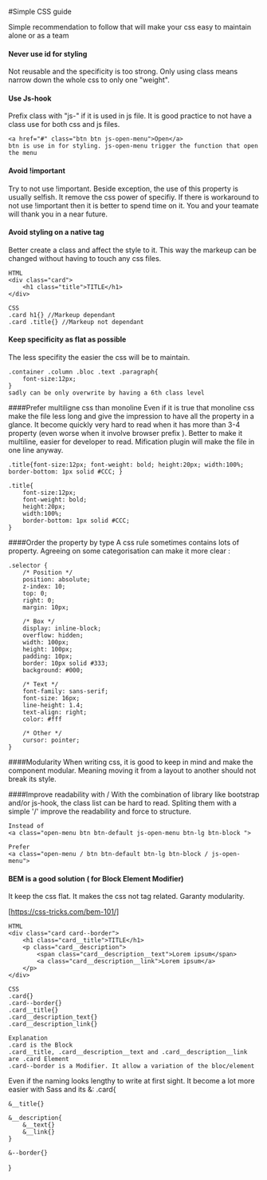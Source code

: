 #Simple CSS guide 

Simple recommendation to follow that will make your css easy to maintain alone or as a team

#### Never use id for styling
Not reusable and the specificity is too strong. Only using class means narrow down the whole css to only one "weight". 

#### Use Js-hook
Prefix class with "js-" if it is used in js file. It is good practice to not have a class use for both css and js files.
```
<a href="#" class="btn btn js-open-menu">Open</a> 
btn is use in for styling. js-open-menu trigger the function that open the menu
```

#### Avoid !important
Try to not use !important. Beside exception, the use of this property is usually selfish. It remove the css power of specifiy. If there is workaround to not use !important then it is better to spend time on it. You and your teamate will thank you in a near future.

#### Avoid styling on a native tag
Better create a class and affect the style to it. This way the markeup can be changed without having to touch any css files.
```
HTML
<div class="card">
	<h1 class="title">TITLE</h1>
</div>

CSS
.card h1{} //Markeup dependant
.card .title{} //Markeup not dependant

```

#### Keep specificity as flat as possible
The less specifity the easier the css will be to maintain.
```
.container .column .bloc .text .paragraph{
	font-size:12px;
}
sadly can be only overwrite by having a 6th class level 
```

####Prefer multiligne css than monoline
Even if it is true that monoline css make the file less long and give the impression to have all the property in a glance. It become quickly very hard to read when it has more than 3-4 property (even worse when it involve browser prefix ).
Better to make it multiline, easier for developer to read. Mification plugin will make the file in one line anyway.
```
.title{font-size:12px; font-weight: bold; height:20px; width:100%; border-bottom: 1px solid #CCC; }

.title{
	font-size:12px; 
	font-weight: bold; 
	height:20px; 
	width:100%; 
	border-bottom: 1px solid #CCC; 
}
```

####Order the property by type
A css rule sometimes contains lots of property. Agreeing on some categorisation can make it more clear :
```
.selector {
	/* Position */
	position: absolute;
	z-index: 10;
	top: 0;
	right: 0;
	margin: 10px;

	/* Box */
	display: inline-block;
	overflow: hidden;
	width: 100px;
	height: 100px;
	padding: 10px;
	border: 10px solid #333;
	background: #000;
	
	/* Text */
	font-family: sans-serif;
	font-size: 16px;
	line-height: 1.4;
	text-align: right;
	color: #fff

	/* Other */
	cursor: pointer;
}
```

####Modularity
When writing css, it is good to keep in mind and make the component modular. Meaning moving it from a layout to another should not break its style.


####Improve readability with /
With the combination of library like bootstrap and/or js-hook, the class list can be hard to read. Spliting them with a simple '/' improve the readability and force to structure.
```
Instead of
<a class="open-menu btn btn-default js-open-menu btn-lg btn-block ">

Prefer
<a class="open-menu / btn btn-default btn-lg btn-block / js-open-menu">
```


#### BEM is a good solution ( for Block Element Modifier)
It keep the css flat.
It makes the css not tag related.
Garanty modularity.

[https://css-tricks.com/bem-101/]

```
HTML
<div class="card card--border">
	<h1 class="card__title">TITLE</h1>
	<p class="card__description">
		<span class="card__description__text">Lorem ipsum</span>
		<a class="card__description__link">Lorem ipsum</a>
	</p>
</div>

CSS
.card{}
.card--border{}
.card__title{}
.card__description_text{}
.card__description_link{}

Explanation
.card is the Block
.card__title, .card__description__text and .card__description__link are .card Element
.card--border is a Modifier. It allow a variation of the bloc/element 
```

Even if the naming looks lengthy to write at first sight. It become a lot more easier with Sass and its &:
.card{

	&__title{}

	&__description{
		&__text{}
		&__link{}
	}

	&--border{}
}






